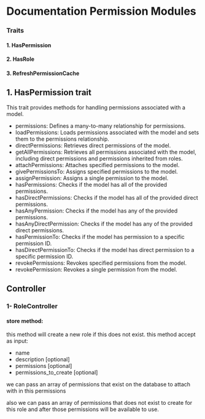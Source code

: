 # Documentation Permission Modules

### Traits
#### 1. HasPermission
#### 2. HasRole
#### 3. RefreshPermissionCache

## 1. HasPermission trait

This trait provides methods for handling permissions associated with a model.

- permissions: Defines a many-to-many relationship for permissions.
- loadPermissions: Loads permissions associated with the model and sets them to the permissions relationship.
- directPermissions: Retrieves direct permissions of the model.
- getAllPermissions: Retrieves all permissions associated with the model, including direct permissions and permissions inherited from roles.
- attachPermissions: Attaches specified permissions to the model.
- givePermissionsTo: Assigns specified permissions to the model.
- assignPermission: Assigns a single permission to the model.
- hasPermissions: Checks if the model has all of the provided permissions.
- hasDirectPermissions: Checks if the model has all of the provided direct permissions.
- hasAnyPermission: Checks if the model has any of the provided permissions.
- hasAnyDirectPermission: Checks if the model has any of the provided direct permissions.
- hasPermissionTo: Checks if the model has permission to a specific permission ID.
- hasDirectPermissionTo: Checks if the model has direct permission to a specific permission ID.
- revokePermissions: Revokes specified permissions from the model.
- revokePermission: Revokes a single permission from the model.

## Controller

### 1- RoleController
#### store method:
this method will create a new role if this does not exist.
this method accept as input:

- name 
- description [optional]
- permissions [optional]
- permissions_to_create [optional]

we can pass an array of permissions that exist on the database to attach with in this permissions

also we can pass an array of permissions that does not exist to create for this role
and after those permissions will be available to use.
